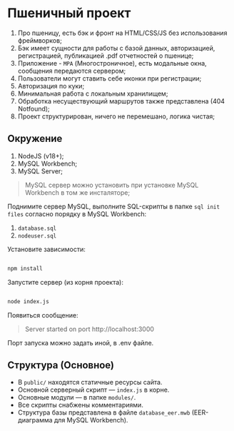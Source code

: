 # Пшеничный проект

1. Про пшеницу, есть бэк и фронт на HTML/CSS/JS без использования фреймворков;
2. Бэк имеет сущности для работы с базой данных, авторизацией, регистрацией, публикацией .pdf отчетностей о пшенице;
3. Приложение - `MPA` (Многостроничное), есть модальные окна, сообщения передаются сервером;
4. Пользователи могут ставить себе иконки при регистрации;
5. Авторизация по куки;
6. Минимальная работа с локальным хранилищем;
7. Обработка несуществующий маршрутов также представлена (404 Notfound);
8. Проект структурирован, ничего не перемешано, логика чистая;

## Окружение
1. NodeJS (v18+);
2. MySQL Workbench;
3. MySQL Server;

> MySQL сервер можно установить при установке MySQL Workbench в том же инсталяторе;

Поднимите сервер MySQL, выполните SQL-скрипты в папке `sql init files` согласно порядку в MySQL Workbench:

1. `database.sql`  
2. `nodeuser.sql`

Установите зависимости:

```bash

npm install

```

Запустите сервер (из корня проекта):

```bash

node index.js

```

Появиться сообщение:
> Server started on port http://localhost:3000

Порт запуска можно задать иной, в .env файле.

## Структура (Основное)

- В `public/` находятся статичные ресурсы сайта.  
- Основной серверный скрипт — `index.js` в корне.  
- Основные модули — в папке `modules/`.  
- Все скрипты снабжены комментариями.  
- Структура базы представлена в файле `database_eer.mwb` (EER-диаграмма для MySQL Workbench).